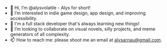 - 👋 Hi, I’m @alysvolatile - Alys for short!
- 👀 I’m interested in indie game design, app design, and improving accessibility.
- 🌱 I'm a full stack developer that's always learning new things!
- 💞️ I’m looking to collaborate on visual novels, silly projects, and meme generators of all complexity.
- 📫 How to reach me: please shoot me an email at alysarnau@gmail.com.

<!---
alysvolatile/alysvolatile is a ✨ special ✨ repository because its `README.md` (this file) appears on your GitHub profile.
You can click the Preview link to take a look at your changes.
--->
